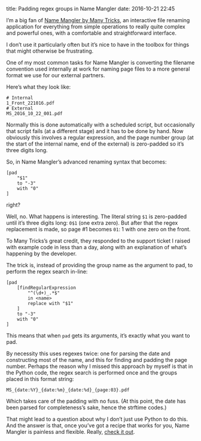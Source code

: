title: Padding regex groups in Name Mangler
date: 2016-10-21 22:45

I’m a big fan of [Name Mangler by Many Tricks][nm], an interactive file renaming application for everything from simple operations to really quite complex and powerful ones, with a comfortable and straightforward interface.

[nm]: http://manytricks.com/namemangler/

I don’t use it particularly often but it’s nice to have in the toolbox for things that might otherwise be frustrating.

One of my most common tasks for Name Mangler is converting the filename convention used internally at work for naming page files to a more general format we use for our external partners.

Here’s what they look like:

    # Internal
    1_Front_221016.pdf
    # External
    MS_2016_10_22_001.pdf

Normally this is done automatically with a scheduled script, but occasionally that script fails (at a different stage) and it has to be done by hand. Now obviously this involves a regular expression, and the page number group (at the start of the internal name, end of the external) is zero-padded so it’s three digits long.

So, in Name Mangler’s advanced renaming syntax that becomes:

    [pad
        "$1"
        to "-3"
        with "0"
    ]

right?

Well, no. What happens is interesting. The literal string `$1` is zero-padded until it’s three digits long: `0$1` (one extra zero). But after that the regex replacement is made, so page #1 becomes `01`: 1 with one zero on the front.

To Many Tricks’s great credit, they responded to the support ticket I raised with example code in less than a day, along with an explanation of what’s happening by the developer.

The trick is, instead of providing the group name as the argument to pad, to perform the regex search in-line:

    [pad
        [findRegularExpression
            "^(\d+)_.*$"
            in <name>
            replace with "$1"
        ]
        to "-3"
        with "0"
    ]

This means that when `pad` gets its arguments, it’s exactly what you want to pad.

By necessity this uses regexes twice: one for parsing the date and constructing most of the name, and this for finding and padding the page number. Perhaps the reason why I missed this approach by myself is that in the Python code, the regex search is performed once and the groups placed in this format string:

    MS_{date:%Y}_{date:%m}_{date:%d}_{page:03}.pdf

Which takes care of the padding with no fuss. (At this point, the date has been parsed for completeness’s sake, hence the strftime codes.)

That might lead to a question about why I don’t just use Python to do this. And the answer is that, once you’ve got a recipe that works for you, Name Mangler is painless and flexible. Really, [check it out][nm].
